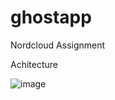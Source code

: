 # ghostapp
Nordcloud Assignment

Achitecture

![image](https://user-images.githubusercontent.com/26302748/155409955-f4d62787-c4d7-4ef0-bd31-a6efa5c6d0c9.png)
